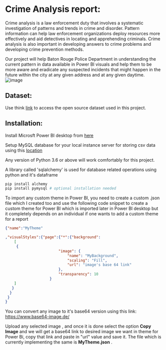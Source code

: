 
# Crime Analysis report:

Crime analysis is a law enforcement duty that involves a systematic investigation of patterns and trends in crime and disorder. Pattern information can help law enforcement organizations deploy resources more effectively and aid detectives in locating and apprehending criminals. Crime analysis is also important in developing answers to crime problems and developing crime prevention methods.

Our project will help Baton Rouge Police Department in understanding the current pattern in data available in Power BI visuals and help them to be more aware and eradicate any suspected incidents that might happen in the future within the city at any given address and at any given daytime.
![image](https://user-images.githubusercontent.com/49709510/168512736-12d7325b-8caa-4aa9-aa1c-06aff2a7cb35.png)


## Dataset:
Use think [link](https://catalog.data.gov/dataset/baton-rouge-crime-incidents) to access the open source dataset used in this project.

## Installation:

Install Microsft Power BI desktop from [here](https://www.microsoft.com/en-us/download/details.aspx?id=58494)

Setup MySQL database for your local instance server for storing csv data using this [location](https://dev.mysql.com/downloads/installer/)

Any version of Python 3.6 or above will work comfortably for this project.

A library called 'sqlalchemy' is used for database related operations using python and it's dataframe
```python
pip install alchemy
pip install pymysql # optional installation needed
```

To import any custom theme in Power BI, you need to create a custom .json file which I created too and use the following code snippet to create a custom theme for Power BI which is imported later in Power BI desktop but it completely depends on an individual if one wants to add a custom theme for a report
```json
{"name":"MyTheme"

,"visualStyles":{"page":{"*":{"background":
    [
     {
                        "image": {
                            "name": "MyBackground",
                            "scaling": "Fill",
                            "url": "image's base 64 link"
                        },
                        "transparency": 10
                    }
    ]
   }
  }
 }
}
```
You can convert any image to it's base64 version using this link: https://www.base64-image.de/

Upload any selected image , and once it is done select the option <b> Copy Image</b> and we will get a base64 link to desired image we want in theme for Power Bi, copy that link and paste in "url" value and save it. The file which is currently implementing the same is <b>MyTheme.json</b> .



